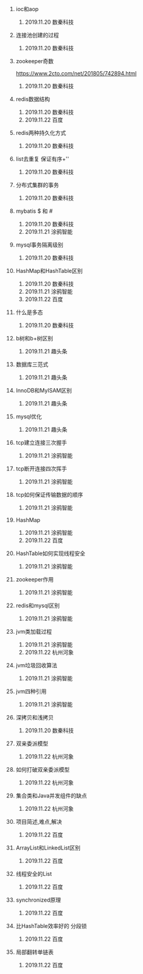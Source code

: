 1.  ioc和aop

    1.  2019.11.20 数秦科技
    
1.  连接池创建的过程

    1.  2019.11.20 数秦科技
    
1.  zookeeper奇数

    https://www.2cto.com/net/201805/742894.html

    1.  2019.11.20 数秦科技
    
1.  redis数据结构

    1.  2019.11.20 数秦科技
    1.  2019.11.22 百度

1.  redis两种持久化方式

    1.  2019.11.20 数秦科技
    
1.  list去重复   保证有序+''

    1.  2019.11.20 数秦科技
    
1.  分布式集群的事务

    1.  2019.11.20 数秦科技
    
1.  mybatis $ 和 #

    1.  2019.11.20 数秦科技
    1.  2019.11.21 涂鸦智能
    
1.  mysql事务隔离级别

    1.  2019.11.20 数秦科技
    
1.  HashMap和HashTable区别

    1.  2019.11.20 数秦科技
    1.  2019.11.21 涂鸦智能
    1.  2019.11.22 百度

1.  什么是多态

    1.  2019.11.20 数秦科技
    
1.  b树和b+树区别

    1.  2019.11.21 趣头条
    
1.  数据库三范式

    1.  2019.11.21 趣头条
    
1.  InnoDB和MyISAM区别

    1.  2019.11.21 趣头条
    
1.  mysql优化

    1.  2019.11.21 趣头条
    
1.  tcp建立连接三次握手

    1.  2019.11.21 涂鸦智能
    
1.  tcp断开连接四次挥手

    1.  2019.11.21 涂鸦智能

1.  tcp如何保证传输数据的顺序

    1.  2019.11.21 涂鸦智能
    
1.  HashMap

    1.  2019.11.21 涂鸦智能
    1.  2019.11.22 百度

1.  HashTable如何实现线程安全

    1.  2019.11.21 涂鸦智能
    
1.  zookeeper作用

    1.  2019.11.21 涂鸦智能
    
1.  redis和mysql区别

    1.  2019.11.21 涂鸦智能
    
1.  jvm类加载过程

    1.  2019.11.21 涂鸦智能
    1.  2019.11.22 杭州河象

1.  jvm垃圾回收算法

    1.  2019.11.21 涂鸦智能
    
1.  jvm四种引用

    1.  2019.11.21 涂鸦智能
    
1.  深拷贝和浅拷贝

    1.  2019.11.20 数秦科技
    
1.  双亲委派模型

    1.  2019.11.22 杭州河象

1.  如何打破双亲委派模型

    1.  2019.11.22 杭州河象

1.  集合类和Java并发组件的缺点

    1.  2019.11.22 杭州河象

1.  项目简述,难点,解决

    1.  2019.11.22 百度

1.  ArrayList和LinkedList区别

    1.  2019.11.22 百度

1.  线程安全的List

    1.  2019.11.22 百度

1.  synchronized原理

    1.  2019.11.22 百度

1.  比HashTable效率好的  分段锁

    1.  2019.11.22 百度

1.  局部翻转单链表

    1.  2019.11.22 百度

